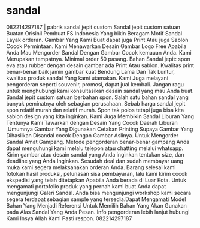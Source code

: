 # sandal
082214297187 | pabrik sandal jepit custom Sandal jepit custom satuan Buatan Orisinil Pembuat FS Indonesia Yang bikin Beragam Motif Sandal Layak orderan. Gambar Yang Kami Buat dapat juga Print Atau juga Sablon Cocok Permintaan. Kami Menawarkan Desain Gambar Logo Free Apabila Anda Mau Mengorder Sandal Dengan Gambar Cocok kemauan Anda. Kami Merupakan tempatnya.  Minimal order 50 pasang. Bahan Sandal jepit: spon eva atau rubber dengan desain gambar ada Print Atau sablon. Kwalitas print benar-benar baik jamin gambar kuat Bendung Lama Dan Tak Luntur, kwalitas produk sandal Yang kami utamakan. Kami Juga melayani pengorderan seperti souvenir, promosi, dapat jual kembali. Jangan ragu untuk menghubungi kami konsultasikan desain sandal yang mau Anda buat. Sandal jepit custom satuan berbahan spon. Salah satu bahan sandal yang banyak  peminatnya oleh sebagian perusahaan. Sebab harga sandal jepit spon relatif murah dan relatif murah. Spon tak polos tetapi juga bisa kita sablon design yang kita inginkan. Kami Juga Membikin Sandal Liburan Yang Tentunya Kami Tawarkan dengan Desain Yang Cocok Daerah Liburan ,Umumnya Gambar Yang Digunakan Cetakan Printing Supaya Gambar Yang Dihasilkan Disandal cocok Dengan Gambar Aslinya. Untuk Mengorder Sandal Amat Gampang.  Metode pengorderan benar-benar gampang Anda dapat menguhungi kami melalu telepon atau chatting melalui whatsapp. Kirim gambar atau desain sandal yang Anda inginkan tentukan size, dan deadline yang Anda Inginkan. Sesudah deal dan sudah membayar uang muka kami segera melaksanakan orderan Anda. Barang selesai kami fotokan hasil produksi, pelunasan sisa pembayaran, lalu kami kirim cocok ekspedisi yang telah ditetapkan Apabila Anda berada di Luar Kota.  Untuk mengamati portofolio produk yang pernah kami buat Anda dapat mengunjungi Galeri Sandal. Anda bisa mengunjungi workshop kami secara segera terdapat sebagian sample yang tersedia.Dapat Mengamati Model Bahan Yang Menjadi Referensi Untuk Memilih Bahan Yang Akan Gunakan pada Alas Sandal Yang Anda Pesan. Info pengorderan lebih lanjut hubungi Kami Insya Allah Kami Pasti respon. 082214297187
